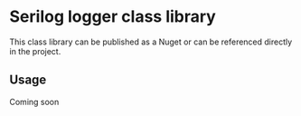 # Serilog logger class library
This class library can be published as a Nuget or can be referenced directly in the project.

## Usage
Coming soon